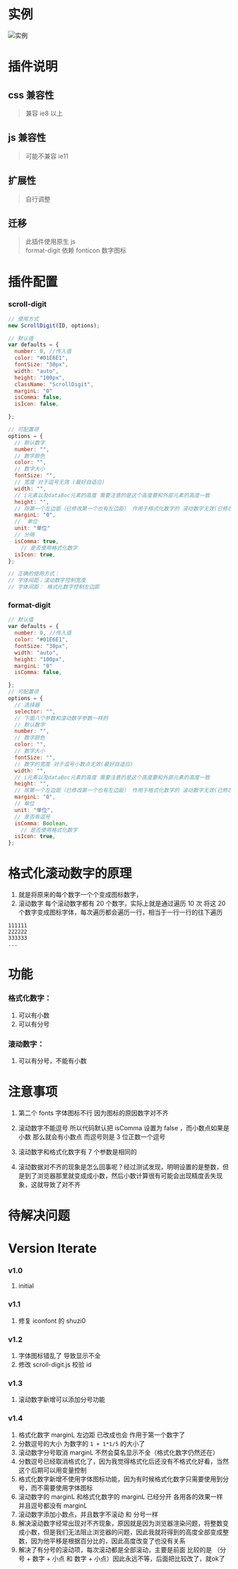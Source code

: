 # 实例

![实例](./example.jpg)

# 插件说明

## css 兼容性

> 兼容 ie8 以上

## js 兼容性

> 可能不兼容 ie11

## 扩展性

> 自行调整

## 迁移

> 此插件使用原生 js  
> format-digit 依赖 fonticon 数字图标

# 插件配置

### scroll-digit

```js
// 使用方式
new ScrollDigit(ID, options);

// 默认值
var defaults = {
  number: 0, //传入值
  color: "#01E6E1",
  fontSize: "30px",
  width: "auto",
  height: "100px",
  className: "ScrollDigit",
  marginL: "0"
  isComma: false,
  isIcon: false,

};

// 可配置项
options = {
  // 默认数字
  number: "",
  // 数字颜色
  color: "",
  // 数字大小
  fontSize: "",
  // 宽度 对于逗号无效 (最好自适应)
  width: "",
  // i元素以及dataBoc元素的高度 需要注意的是这个高度要和外部元素的高度一致
  height: "",
  // 除第一个左边距（已修改第一个也有左边距） 作用于格式化数字的 滚动数字无效(已修改滚动数字作用与滚动数字)
  marginL: "0",
  //  单位
  unit: "单位"
  // 分隔
  isComma: true,
    // 是否使用格式化数字
  isIcon: true,
};

// 正确的使用方式：
// 字体间距：滚动数字控制宽度
// 字体间距： 格式化数字控制左边距
```

### format-digit

```js
// 默认值
var defaults = {
  number: 0, //传入值
  color: "#01E6E1",
  fontSize: "30px",
  width: "auto",
  height: "100px",
  marginL: "0"
  isComma: false,

};
// 可配置项
options = {
  // 选择器
  selector: "",
  // 下面八个参数和滚动数字参数一样的
  // 默认数字
  number: "",
  // 数字颜色
  color: "",
  // 数字大小
  fontSize: "",
  // 数字的宽度 对于逗号小数点无效(最好自适应)
  width: "",
  // i元素以及dataBoc元素的高度 需要注意的是这个高度要和外部元素的高度一致
  height: "",
  // 除第一个左边距（已修改第一个也有左边距） 作用于格式化数字的 滚动数字无效(已修改滚动数字作用与滚动数字)
  marginL: "0",
  // 单位
  unit: "单位",
  // 是否有逗号
  isComma: Boolean,
    // 是否使用格式化数字
  isIcon: true,
};
```

# 格式化滚动数字的原理

1. 就是将原来的每个数字一个个变成图标数字，
2. 滚动数字 每个滚动数字都有 20 个数字，实际上就是通过遍历 10 次 将这 20 个数字变成图标字体，每次遍历都会遍历一行，相当于一行一行的往下遍历

```
111111
222222
333333
...
```

# 功能

### 格式化数字：

1. 可以有小数
2. 可以有分号

### 滚动数字：

1. 可以有分号，不能有小数

# 注意事项

1. 第二个 fonts 字体图标不行 因为图标的原因数字对不齐

2. 滚动数字不能逗号 所以代码默认把 isComma 设置为 false ，而小数点如果是小数 那么就会有小数点
   而逗号则是 3 位正数一个逗号

3. 滚动数字和格式化数字有 7 个参数是相同的

4. 滚动数据对不齐的现象是怎么回事呢？经过测试发现，明明设置的是整数，但是到了浏览器那里就变成成小数，然后小数计算很有可能会出现精度丢失现象，这就导致了对不齐

# 待解决问题

# Version Iterate

### v1.0

1. initial

### v1.1

1. 修复 iconfont 的 shuzi0

### v1.2

1. 字体图标错乱了 导致显示不全
2. 修改 scroll-digit.js 校验 id

### v1.3

1. 滚动数字新增可以添加分号功能

### v1.4

1. 格式化数字 marginL 左边距 已改成也会 作用于第一个数字了
2. 分数逗号的大小 为数字的 `1 + 1*1/5` 的大小了
3. 滚动数字分号取消 marginL 不然会莫名显示不全（格式化数字仍然还在）
4. 分数逗号已经取消格式化了，因为我觉得格式化后还没有不格式化好看，当然这个后期可以用变量控制
5. 格式化数字新增不使用字体图标功能，因为有时候格式化数字只需要使用到分号，而不需要使用字体图标
6. 滚动数字的 marginL 和格式化数字的 marginL 已经分开 各用各的效果一样 并且逗号都没有 marginL
7. 滚动数字添加小数点，并且数字不滚动  和 分号一样
8. 解决滚动数字经常出现对不齐现象，原因就是因为浏览器渲染问题，将整数变成小数，但是我们无法阻止浏览器的问题，因此我就将得到的高度全部变成整数，因为他平移是根据百分比的，因此高度改变了也没有关系
9. 解决了有分号的滚动项，每次滚动都是全部滚动，主要是前面 比较的是 （分号 + 数字 + 小点 和 数字 + 小点）因此永远不等，后面把比较改了，就ok了

